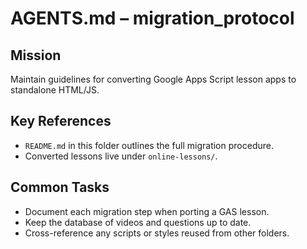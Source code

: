 # AGENTS.md – migration_protocol

## Mission
Maintain guidelines for converting Google Apps Script lesson apps to standalone HTML/JS.

## Key References
- `README.md` in this folder outlines the full migration procedure.
- Converted lessons live under `online-lessons/`.

## Common Tasks
- Document each migration step when porting a GAS lesson.
- Keep the database of videos and questions up to date.
- Cross-reference any scripts or styles reused from other folders.
